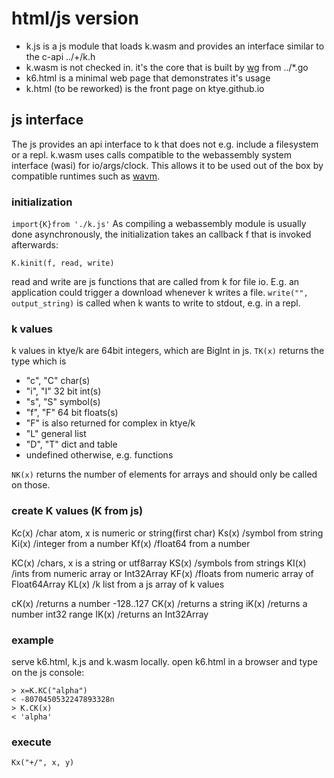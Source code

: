 # html/js version

- k.js is a js module that loads k.wasm and provides an interface similar to the c-api ../+/k.h
- k.wasm is not checked in. it's the core that is built by [wg](https://github.com/ktye/wg) from ../*.go
- k6.html is a minimal web page that demonstrates it's usage
- k.html (to be reworked) is the front page on ktye.github.io

## js interface
The js provides an api interface to k that does not e.g. include a filesystem or a repl.
k.wasm uses calls compatible to the webassembly system interface (wasi) for io/args/clock.
This allows it to be used out of the box by compatible runtimes such as [wavm](https://github.com/WAVM/WAVM).

### initialization
`import{K}from './k.js'`
As compiling a webassembly module is usually done asynchronously, the initialization takes an callback f that is invoked afterwards:
```
K.kinit(f, read, write) 
```
read and write are js functions that are called from k for file io.
E.g. an application could trigger a download whenever k writes a file.
`write("", output_string)` is called when k wants to write to stdout, e.g. in a repl.

### k values
k values in ktye/k are 64bit integers, which are BigInt in js.
`TK(x)` returns the type which is

- "c", "C" char(s)
- "i", "I" 32 bit int(s)
- "s", "S" symbol(s)
- "f", "F" 64 bit floats(s)
- "F" is also returned for complex in ktye/k
- "L" general list
- "D", "T" dict and table
- undefined otherwise, e.g. functions

`NK(x)` returns the number of elements for arrays and should only be called on those.

### create K values (K from js)
Kc(x) /char atom, x is numeric or string(first char)
Ks(x) /symbol from string
Ki(x) /integer from a number
Kf(x) /float64 from a number

KC(x) /chars, x is a string or utf8array
KS(x) /symbols from strings
KI(x) /ints from numeric array or Int32Array
KF(x) /floats from numeric array of Float64Array
KL(x) /k list from a js array of k values

cK(x) /returns a number -128..127
CK(x) /returns a string
iK(x) /returns a number int32 range
IK(x) /returns an Int32Array


### example
serve k6.html, k.js and k.wasm locally. open k6.html in a browser and type on the js console:

```
> x=K.KC("alpha")
< -8070450532247893328n
> K.CK(x)
< 'alpha'
```

### execute
```
Kx("+/", x, y) 
```
